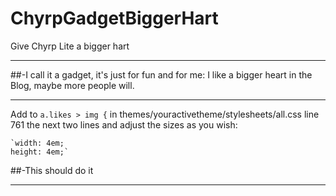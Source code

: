 # ChyrpGadgetBiggerHart
Give Chyrp Lite a bigger hart
***
##-I call it a gadget, it's just for fun and for me: I like a bigger heart in the Blog, maybe more people will.
***
Add to `a.likes > img {` in themes/youractivetheme/stylesheets/all.css line 761 the next two lines and adjust the sizes as you wish:

	`width: 4em;
	height: 4em;`
 
##-This should do it
***
